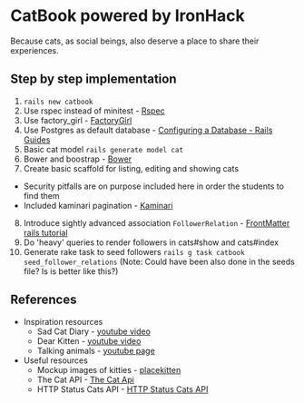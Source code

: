 CatBook powered by IronHack
===========================

Because cats, as social beings, also deserve a place to share their experiences.

Step by step implementation
---------------------------

1. ``rails new catbook``
2. Use rspec instead of minitest - [Rspec](https://github.com/rspec/rspec-rails)
3. Use factory_girl - [FactoryGirl](https://github.com/thoughtbot/factory_girl_rails)
4. Use Postgres as default database - [Configuring a Database - Rails Guides](http://guides.rubyonrails.org/configuring.html#configuring-a-database)
5. Basic cat model ``rails generate model cat``
6. Bower and boostrap - [Bower](http://bower.io/)
7. Create basic scaffold for listing, editing and showing cats
  - Security pitfalls are on purpose included here in order the students to find them
  - Included kaminari pagination - [Kaminari](https://github.com/amatsuda/kaminari)
8. Introduce sightly advanced association ``FollowerRelation`` - [FrontMatter rails tutorial](https://www.railstutorial.org/book/frontmatter)
9. Do 'heavy' queries to render followers in cats#show and cats#index
10. Generate rake task to seed followers ``rails g task catbook seed_follower_relations`` (Note: Could have been also done in the seeds file? Is is better like this?)

References
----------
- Inspiration resources
  * Sad Cat Diary - [youtube video](https://www.youtube.com/watch?v=PKffm2uI4dk)
  * Dear Kitten - [youtube video](https://www.youtube.com/watch?v=G4Sn91t1V4g)
  * Talking animals - [youtube page](https://www.youtube.com/user/klaatu42)
- Useful resources
  * Mockup images of kitties - [placekitten](http://placekitten.com/)
  * The Cat API - [The Cat Api](http://thecatapi.com/)
  * HTTP Status Cats API - [HTTP Status Cats API](http://httpcats.herokuapp.com/)
